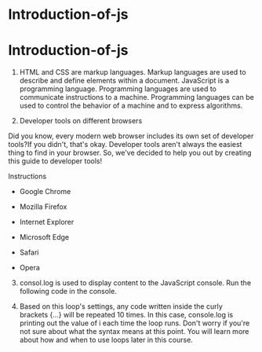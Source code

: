 # Introduction-of-js


# Introduction-of-js




1. HTML and CSS are markup languages. Markup languages are used to describe and define elements within a document. JavaScript is a programming language. Programming languages are used to communicate instructions to a machine. Programming languages can be used to control the behavior of a machine and to express algorithms.



2. Developer tools on different browsers

Did you know, every modern web browser includes its own set of developer tools?If you didn't, that's okay. Developer tools aren't always the easiest thing to find in your browser. So, we've decided to help you out by creating this guide to developer tools!

Instructions

* Google Chrome

* Mozilla Firefox

* Internet Explorer

* Microsoft Edge

* Safari

* Opera

3. consol.log is used to display content to the JavaScript console. Run the following code in the console.



4. Based on this loop's settings, any code written inside the curly brackets {...} will be repeated 10 times. In this case, console.log is printing out the value of i each time the loop runs. Don't worry if you're not sure about what the syntax means at this point. You will learn more about how and when to use loops later in this course.
      
